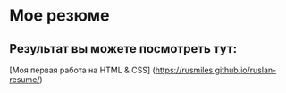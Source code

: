 # Мое резюме

## Результат вы можете посмотреть тут: 

[Моя первая работа на HTML & CSS] (https://rusmiles.github.io/ruslan-resume/)
